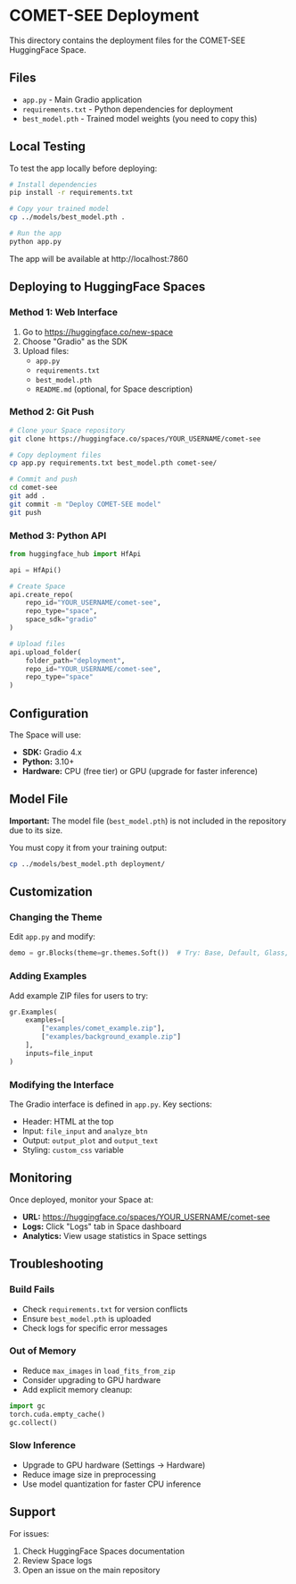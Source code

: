 # COMET-SEE Deployment

This directory contains the deployment files for the COMET-SEE HuggingFace Space.

## Files

- `app.py` - Main Gradio application
- `requirements.txt` - Python dependencies for deployment
- `best_model.pth` - Trained model weights (you need to copy this)

## Local Testing

To test the app locally before deploying:

```bash
# Install dependencies
pip install -r requirements.txt

# Copy your trained model
cp ../models/best_model.pth .

# Run the app
python app.py
```

The app will be available at http://localhost:7860

## Deploying to HuggingFace Spaces

### Method 1: Web Interface

1. Go to https://huggingface.co/new-space
2. Choose "Gradio" as the SDK
3. Upload files:
   - `app.py`
   - `requirements.txt`
   - `best_model.pth`
   - `README.md` (optional, for Space description)

### Method 2: Git Push

```bash
# Clone your Space repository
git clone https://huggingface.co/spaces/YOUR_USERNAME/comet-see

# Copy deployment files
cp app.py requirements.txt best_model.pth comet-see/

# Commit and push
cd comet-see
git add .
git commit -m "Deploy COMET-SEE model"
git push
```

### Method 3: Python API

```python
from huggingface_hub import HfApi

api = HfApi()

# Create Space
api.create_repo(
    repo_id="YOUR_USERNAME/comet-see",
    repo_type="space",
    space_sdk="gradio"
)

# Upload files
api.upload_folder(
    folder_path="deployment",
    repo_id="YOUR_USERNAME/comet-see",
    repo_type="space"
)
```

## Configuration

The Space will use:
- **SDK:** Gradio 4.x
- **Python:** 3.10+
- **Hardware:** CPU (free tier) or GPU (upgrade for faster inference)

## Model File

**Important:** The model file (`best_model.pth`) is not included in the repository due to its size.

You must copy it from your training output:

```bash
cp ../models/best_model.pth deployment/
```

## Customization

### Changing the Theme

Edit `app.py` and modify:

```python
demo = gr.Blocks(theme=gr.themes.Soft())  # Try: Base, Default, Glass, Monochrome
```

### Adding Examples

Add example ZIP files for users to try:

```python
gr.Examples(
    examples=[
        ["examples/comet_example.zip"],
        ["examples/background_example.zip"]
    ],
    inputs=file_input
)
```

### Modifying the Interface

The Gradio interface is defined in `app.py`. Key sections:
- Header: HTML at the top
- Input: `file_input` and `analyze_btn`
- Output: `output_plot` and `output_text`
- Styling: `custom_css` variable

## Monitoring

Once deployed, monitor your Space at:
- **URL:** https://huggingface.co/spaces/YOUR_USERNAME/comet-see
- **Logs:** Click "Logs" tab in Space dashboard
- **Analytics:** View usage statistics in Space settings

## Troubleshooting

### Build Fails

- Check `requirements.txt` for version conflicts
- Ensure `best_model.pth` is uploaded
- Check logs for specific error messages

### Out of Memory

- Reduce `max_images` in `load_fits_from_zip`
- Consider upgrading to GPU hardware
- Add explicit memory cleanup:

```python
import gc
torch.cuda.empty_cache()
gc.collect()
```

### Slow Inference

- Upgrade to GPU hardware (Settings → Hardware)
- Reduce image size in preprocessing
- Use model quantization for faster CPU inference

## Support

For issues:
1. Check HuggingFace Spaces documentation
2. Review Space logs
3. Open an issue on the main repository